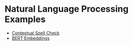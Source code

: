 # Natural Language Processing Examples

- [Contextual Spell Check](contextual-spell-check)
- [BERT Embeddings](Bert_Embeddings.ipynb)
